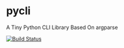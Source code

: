 # pycli
A Tiny Python CLI Library Based On argparse

[![Build Status](https://api.travis-ci.org/garenchan/pycli.svg?branch=master)](https://travis-ci.org/garenchan/pycli)
